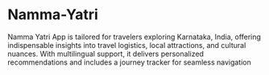 # Namma-Yatri
Namma Yatri App is tailored for travelers exploring Karnataka, India, offering indispensable insights into travel logistics, local attractions, and cultural nuances. With multilingual support, it delivers personalized recommendations and includes a journey tracker for seamless navigation
